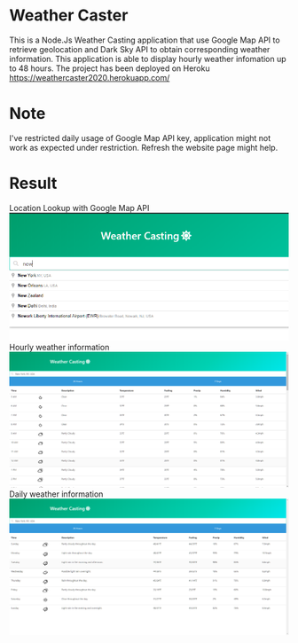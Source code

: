 # Weather Caster
This is a Node.Js Weather Casting application that use Google Map API to retrieve geolocation and Dark Sky API to obtain corresponding weather information. This application is able to display hourly weather infomation up to 48 hours. The project has been deployed on Heroku https://weathercaster2020.herokuapp.com/

# Note
I've restricted daily usage of Google Map API key, application might not work as expected under restriction. Refresh the website page might help.

# Result
Location Lookup with Google Map API<img src="/screenshots/google_loc.png"> 
Hourly weather information<img src="/screenshots/hourly.jpg"> 
Daily weather information<img src="/screenshots/daily.jpg">

